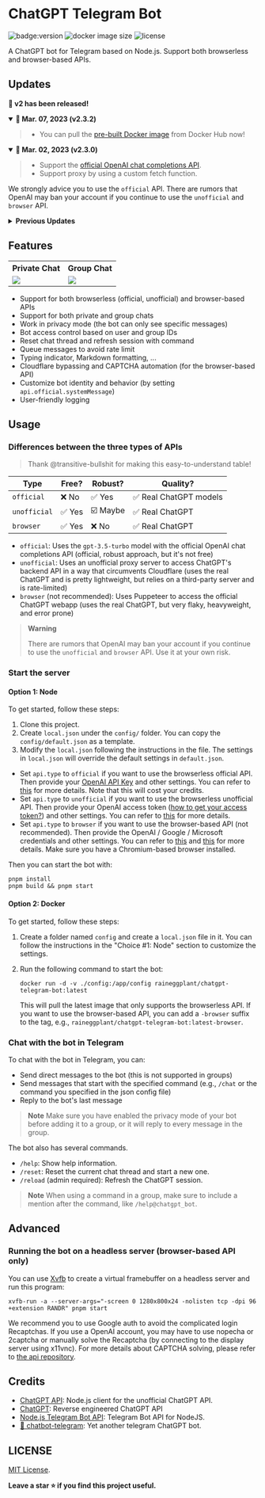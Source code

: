 # ChatGPT Telegram Bot

![badge:version](https://img.shields.io/github/v/release/RainEggplant/chatgpt-telegram-bot?color=brightgreen)
![docker image size](https://img.shields.io/docker/image-size/raineggplant/chatgpt-telegram-bot/latest?label=docker%20image%20size)
![license](https://img.shields.io/badge/license-MIT-green)

A ChatGPT bot for Telegram based on Node.js. Support both browserless and browser-based APIs.

## Updates

<strong>🎉 v2 has been released!</strong>

<details open>
  <summary><b>🔔 Mar. 07, 2023 (v2.3.2)</b></summary>

  > - You can pull the [pre-built Docker image](https://hub.docker.com/r/raineggplant/chatgpt-telegram-bot) from Docker Hub now!
</details>
<details open>
  <summary><b>🔔 Mar. 02, 2023 (v2.3.0)</b></summary>

  > - Support the [official OpenAI chat completions API](https://platform.openai.com/docs/guides/chat).
  > - Support proxy by using a custom fetch function.

  We strongly advice you to use the `official` API. There are rumors that OpenAI may ban your account if you continue to use the `unofficial` and `browser` API.
</details>

<details>
<summary><strong>Previous Updates</strong></summary>
<details>
  <summary><b>🔔 Feb. 28, 2023 (v2.2.0)</b></summary>

  > - Support message queue to avoid rate limit.
  > - Improve Markdown parsing.
</details>

<details>
  <summary><b>🔔 Feb. 22, 2023 (v2.1.1)</b></summary>

  > - Support custom prompt prefix and suffix (allowing you to customize the bot's identity and behavior).
  > - Support Node.js v19.
</details>

<details>
  <summary><b>🔔 Feb. 19, 2023 (v2.1.0)</b></summary>

  > We have added support for the unofficial proxy API by @acheong08. This API uses a proxy server that allows users to bypass Cloudflare protection and use the real ChatGPT. Please see [Usage](#usage) for more details.
  >
  > For previous users, we've updated our API options. `api.version` is now `api.type`, with options `browser` (previously `v3`), `official` (previously `v4`), and `unofficial`. Please update your config file accordingly.
</details>

<details>
  <summary><b>🔔 Feb. 17, 2023</b></summary>

  > According to [one of the maintainers](https://github.com/waylaidwanderer/node-chatgpt-api#updates) of the reverse proxy servers, OpenAI has patched this method. So you have to either use the browserless Official API with official models (which costs money), or use the browser-based solution.
</details>

<details>
  <summary><b>🔔 Feb. 15, 2023</b></summary>

  > We have release the v2.0.0 of this bot, which supports both [browserless](https://github.com/transitive-bullshit/chatgpt-api) and [browser-based](https://github.com/transitive-bullshit/chatgpt-api/tree/v3) APIs. You can switch between the two APIs at any time using the config file. Additionally, we have refactored the codebase to make it more maintainable and easier to extend.
  >
  > For old users, you will need to switch from the `.env` file to json files under the `config/` folder.
</details>

</details>

## Features

<table>
  <tr>
    <th>Private Chat</th>
    <th>Group Chat</th>
  </tr>
  <tr>
    <td><img src="./assets/private_chat.jpg" /></td>
    <td><img src="./assets/group_chat.jpg" /></td>
  </tr>
</table>

- Support for both browserless (official, unofficial) and browser-based APIs
- Support for both private and group chats
- Work in privacy mode (the bot can only see specific messages)
- Bot access control based on user and group IDs
- Reset chat thread and refresh session with command
- Queue messages to avoid rate limit
- Typing indicator, Markdown formatting, ...
- Cloudflare bypassing and CAPTCHA automation (for the browser-based API)
- Customize bot identity and behavior (by setting `api.official.systemMessage`)
- User-friendly logging

## Usage

### Differences between the three types of APIs

> Thank @transitive-bullshit for making this easy-to-understand table!

| Type         | Free?  | Robust?  | Quality?                |
| -------------| ------ | -------- | ----------------------- |
| `official`   | ❌ No  | ✅ Yes   | ✅ Real ChatGPT models |
| `unofficial` | ✅ Yes | ☑️ Maybe | ✅ Real ChatGPT         |
| `browser`    | ✅ Yes | ❌ No    | ✅ Real ChatGPT         |

- `official`: Uses the `gpt-3.5-turbo` model with the official OpenAI chat completions API (official, robust approach, but it's not free)
- `unofficial`: Uses an unofficial proxy server to access ChatGPT's backend API in a way that circumvents Cloudflare (uses the real ChatGPT and is pretty lightweight, but relies on a third-party server and is rate-limited)
- `browser` (not recommended): Uses Puppeteer to access the official ChatGPT webapp (uses the real ChatGPT, but very flaky, heavyweight, and error prone)

> **Warning**
>
> There are rumors that OpenAI may ban your account if you continue to use the `unofficial` and `browser` API. Use it at your own risk.
### Start the server

#### Option 1: Node
To get started, follow these steps:

1. Clone this project.
2. Create `local.json` under the `config/` folder. You can copy the `config/default.json` as a template.
3. Modify the `local.json` following the instructions in the file. The settings in `local.json` will override the default settings in `default.json`.
  - Set `api.type` to `official` if you want to use the browserless official API. Then provide your [OpenAI API Key](https://platform.openai.com/overview) and other settings. You can refer to [this](https://github.com/transitive-bullshit/chatgpt-api#usage---chatgptapi) for more details. Note that this will cost your credits.
  - Set `api.type` to `unofficial` if you want to use the browserless unofficial API. Then provide your OpenAI access token ([how to get your access token?](https://github.com/transitive-bullshit/chatgpt-api#access-token)) and other settings. You can refer to [this](https://github.com/transitive-bullshit/chatgpt-api#usage---chatgptunofficialproxyapi) for more details.
  - Set `api.type` to `browser` if you want to use the browser-based API (not recommended). Then provide the OpenAI / Google / Microsoft credentials and other settings. You can refer to [this](https://github.com/transitive-bullshit/chatgpt-api/tree/v3#authentication) and [this](https://github.com/transitive-bullshit/chatgpt-api/blob/v3/docs/classes/ChatGPTAPIBrowser.md#parameters) for more details. Make sure you have a Chromium-based browser installed.

Then you can start the bot with:

```shell
pnpm install
pnpm build && pnpm start
```

#### Option 2: Docker

To get started, follow these steps:

1. Create a folder named `config` and create a `local.json` file in it. You can follow the instructions in the "Choice #1: Node" section to customize the settings.
2. Run the following command to start the bot:

    ```shell
    docker run -d -v ./config:/app/config raineggplant/chatgpt-telegram-bot:latest
    ```

    This will pull the latest image that only supports the browserless API. If you want to use the browser-based API, you can add a `-browser` suffix to the tag, e.g., `raineggplant/chatgpt-telegram-bot:latest-browser`.


### Chat with the bot in Telegram

To chat with the bot in Telegram, you can:

- Send direct messages to the bot (this is not supported in groups)
- Send messages that start with the specified command (e.g., `/chat` or the command you specified in the json config file)
- Reply to the bot's last message

> **Note** Make sure you have enabled the privacy mode of your bot before adding it to a group, or it will reply to every message in the group.

The bot also has several commands.

- `/help`: Show help information.
- `/reset`: Reset the current chat thread and start a new one.
- `/reload` (admin required): Refresh the ChatGPT session.

> **Note** When using a command in a group, make sure to include a mention after the command, like `/help@chatgpt_bot`.


## Advanced

### Running the bot on a headless server (browser-based API only)

You can use [Xvfb](https://www.x.org/releases/X11R7.6/doc/man/man1/Xvfb.1.xhtml) to create a virtual framebuffer on a headless server and run this program:

```shell
xvfb-run -a --server-args="-screen 0 1280x800x24 -nolisten tcp -dpi 96 +extension RANDR" pnpm start
```

We recommend you to use Google auth to avoid the complicated login Recaptchas. If you use a OpenAI account, you may have to use nopecha or 2captcha or manually solve the Recaptcha (by connecting to the display server using x11vnc). For more details about CAPTCHA solving, please refer to [the api repository](https://github.com/transitive-bullshit/chatgpt-api/tree/v3#captchas).

## Credits

- [ChatGPT API](https://github.com/transitive-bullshit/chatgpt-api): Node.js client for the unofficial ChatGPT API.
- [ChatGPT](https://github.com/acheong08/ChatGPT): Reverse engineered ChatGPT API 
- [Node.js Telegram Bot API](https://github.com/yagop/node-telegram-bot-api): Telegram Bot API for NodeJS.
- [🤖️ chatbot-telegram](https://github.com/Ciyou/chatbot-telegram): Yet another telegram ChatGPT bot.

## LICENSE

[MIT License](LICENSE).

**Leave a star ⭐ if you find this project useful.**
